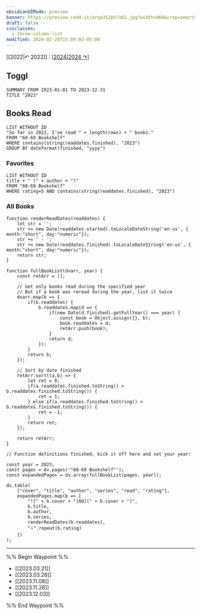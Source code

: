 ```yaml
---
obsidianUIMode: preview
banner: https://preview.redd.it/arqa352ph7x61.jpg?width=960&crop=smart&auto=webp&s=84f9245d607b029667d5bfc4abf36547fc6213de
draft: false
cssclasses:
  - three-column-list
modified: 2024-02-28T15:09:03-05:00
---
```


[[2022|↶ 2022]] ⁝ [[2024|2024 ↷]]

## Toggl

```toggl
SUMMARY FROM 2023-01-01 TO 2023-12-31
TITLE "2023"
```

## Books Read

```dataview
LIST WITHOUT ID
"So far in 2023, I've read " + length(rows) + " books."
FROM "60-69 Bookshelf"
WHERE contains(string(readdates.finished), "2023")
GROUP BY dateformat(finished, "yyyy")
```

### Favorites

```dataview
LIST WITHOUT ID
title + " (" + author + ")"
FROM "60-69 Bookshelf"
WHERE rating=5 AND contains(string(readdates.finished), "2023")
```

### All Books

```dataviewjs
function renderReadDates(readdates) {
	let str = '';
	str += new Date(readdates.started).toLocaleDateString('en-us', { month:"short", day:"numeric"});
	str += ' - ';
	str += new Date(readdates.finished).toLocaleDateString('en-us', { month:"short", day:"numeric"});
	return str;
}

function fullBookList(dvarr, year) {
	const retArr = [];

    // Get only books read during the specified year
    // But if a book was reread during the year, list it twice
	dvarr.map(b => {
		if(b.readdates) {
			b.readdates.map(d => {
				if(new Date(d.finished).getFullYear() === year) {
					const book = Object.assign({}, b);
					book.readdates = d;
					retArr.push(book);
				}
				return d;
			});
		}
		return b;
	});

    // Sort by date finished
	retArr.sort((a,b) => {
		let ret = 0;
		if(a.readdates.finished.toString() > b.readdates.finished.toString()) {
			ret = 1;
		} else if(a.readdates.finished.toString() < b.readdates.finished.toString()) {
			ret = -1;
		}
		return ret;
	});
	
	return retArr;
}

// Function definitions finished, kick it off here and set your year:

const year = 2023;
const pages = dv.pages('"60-69 Bookshelf"');
const expandedPages = dv.array(fullBookList(pages, year));

dv.table(
	["cover", "title", "author", "series", "read", "rating"],
	expandedPages.map(b => [
		"![" + b.cover + "|80](" + b.cover + ")",
		b.title,
		b.author,
		b.series,
		renderReadDates(b.readdates),
		"⭐".repeat(b.rating)
	])
);
```

---

%% Begin Waypoint %%
- [[2023.03.21]]
- [[2023.03.26]]
- [[2023.11.08]]
- [[2023.11.26]]
- [[2023.12.03]]

%% End Waypoint %%

[//begin]: # "Autogenerated link references for markdown compatibility"
[2024|2024 ↷]: ../2024/2024 "2024"
[//end]: # "Autogenerated link references"